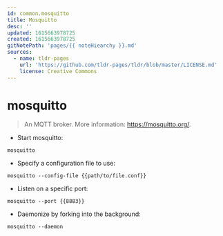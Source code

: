 ```yaml
---
id: common.mosquitto
title: Mosquitto
desc: ''
updated: 1615663978725
created: 1615663978725
gitNotePath: 'pages/{{ noteHiearchy }}.md'
sources:
  - name: tldr-pages
    url: 'https://github.com/tldr-pages/tldr/blob/master/LICENSE.md'
    license: Creative Commons
---
```

# mosquitto

> An MQTT broker.
> More information: <https://mosquitto.org/>.

- Start mosquitto:

`mosquitto`

- Specify a configuration file to use:

`mosquitto --config-file {{path/to/file.conf}}`

- Listen on a specific port:

`mosquitto --port {{8883}}`

- Daemonize by forking into the background:

`mosquitto --daemon`

